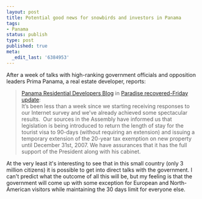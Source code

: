 ```yaml
---
layout: post
title: Potential good news for snowbirds and investors in Panama
tags:
- Panama
status: publish
type: post
published: true
meta:
  _edit_last: '6384953'
---
```

<p>After a week of talks with high-ranking government officials and opposition leaders Prima Panama, a real estate developer, reports:</p>

<blockquote><a href="http://primapanama.blogs.com/_panama_residential_devel/">Panama Residential Developers Blog</a> in <a href="http://feeds.feedburner.com/~r/typepad/primapanama/_panama_residential_devel/~3/129161533/paradise-recove.html">Paradise recovered-Friday update</a>:<br>
It&rsquo;s been less than a week since we starting receiving responses to our Internet survey and we&rsquo;ve already achieved some spectacular results.&#160; Our sources in the Assembly have informed us that legislation is being introduced to return the length of stay for the tourist visa to 90-days (without requiring an extension) and issuing a temporary extension of the 20-year tax exemption on new property until December 31st, 2007. We have assurances that it has the full support of the President along with his cabinet.
</blockquote>

<p>At the very least it's interesting to see that in this small country (only 3 million citizens) it is possible to get into direct talks with the government. I can't predict what the outcome of all this will be, but my feeling is that the government will come up with some exception for European and North-American visitors while maintaining the 30 days limit for everyone else.</p>

